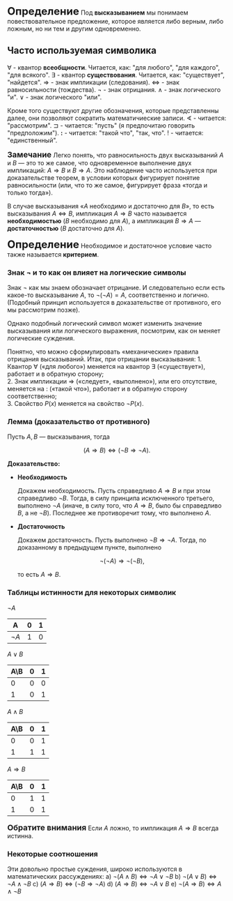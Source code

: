 
<strong><font size = 5>Определение</font></strong>
	Под **высказыванием** мы понимаем повествовательное предложение, которое является либо верным, либо ложным, но ни тем и другим одновременно.

## Часто используемая символика

 $\forall$ - квантор **всеобщности**. Читается, как: "для любого", "для каждого", "для всякого".
 $\exists$ - квантор **существования**. Читается, как: "существует", "найдется".
 $\Rightarrow$ - знак импликации (следования).
 $\Leftrightarrow$ - знак равносильности (тождества).
 $\neg$ - знак отрицания.
 $\wedge$ - знак логического "и".
 $\vee$ - знак логического "или".

Кроме того существуют другие обозначения, которые представленны далее, они позволяют сократить математичиеские записи.
$\sphericalangle$ - читается: "рассмотрим".
$\sqsupset$ - читается: "пусть" (я предпочитаю говорить "предположим").
**:** - читается: "такой что", "так, что".
! - читается: "единственный".

<strong><font size = 4>Замечание</font></strong>
Легко понять, что равносильность двух высказываний $A$ и $B$ — это то же самое, что одновременное выполнение двух импликаций: $A \Rightarrow B$ и $B \Rightarrow A$. Это наблюдение часто используется при доказательстве теорем, в условии которых фигурирует понятие равносильности (или, что то же самое, фигурирует фраза «тогда и только тогда»).

В случае высказывания «$A$ необходимо и достаточно для $B$», то есть высказывания $A \Leftrightarrow B$, импликация $A \Rightarrow B$ часто называется **необходимостью** ($B$ необходимо для $A$), а импликация $B \Rightarrow A$ — **достаточностью** ($B$ достаточно для $A$).

<strong><font size=5>Определение</font></strong>
	Необходимое и достаточное условие часто также называется **критерием**.

### Знак $\neg$ и то как он влияет на логические символы

Знак $\neg$ как мы знаем обозначает отрицание. И следовательно если есть какое-то высказывание $A$, то $\neg(\neg A) = A$, соответственно и логично. (Подобный принцип используется в доказательстве от противного, его мы рассмотрим позже).

Однако подобный логический символ может изменить значение высказывания или логического выражения, посмотрим, как он меняет логические суждения.

Понятно, что можно сформулировать «механические» правила отрицания высказываний. Итак, при отрицании высказывания:
	1. Квантор $\forall$ («для любого») меняется на квантор $\exists$ («существует»), работает и в обратную сторону;<br>
	2. Знак импликации $\Rightarrow$ («следует», «выполнено»), или его отсутствие, меняется на $:$ («такой что»), работает и в обратную сторону соответственно;<br>
	3. Свойство $P(x)$ меняется на свойство $\neg P(x)$.

### Лемма (доказательство от противного)

Пусть $A, B$ — высказывания, тогда

$$ (A \Rightarrow B) \Leftrightarrow (\neg B \Rightarrow \neg A). $$

**Доказательство:**

- **Необходимость**
    
    Докажем необходимость. Пусть справедливо $A \Rightarrow B$ и при этом справедливо $\neg B$. Тогда, в силу принципа исключенного третьего, выполнено $\neg A$ (иначе, в силу того, что $A \Rightarrow B$, было бы справедливо $B$, а не $\neg B$). Последнее же противоречит тому, что выполнено $A.$
    
- **Достаточность**
    
    Докажем достаточность. Пусть выполнено $\neg B \Rightarrow \neg A$. Тогда, по доказанному в предыдущем пункте, выполнено
    
    $$ \neg (\neg A) \Rightarrow \neg (\neg B), $$
    
    то есть $A \Rightarrow B$.


### Таблицы истинности для некоторых символик
$\neg A$

|A|0|1|
|---|---|---|        
|$\neg A$|1|0|

$A \vee B$

|A\B|0|1|
|---|---|---|
|0|0|0|
|1|0|1|

$A \wedge B$

|A\B|0|1|
|---|---|---|
|0|0|1|
|1|1|1|

$A \Rightarrow B$

|A\B|0|1|
|---|---|---|
|0|1|1|
|1|0|1|

<strong><font size = 4>Обратите внимания</font></strong>
	Если $A$ ложно, то импликация $A \Rightarrow B$ всегда истинна.

### Некоторые соотношения
Эти довольно простые суждения, широко используются в математических рассуждениях:
	a) $\neg(A \wedge B) \Leftrightarrow \neg A \vee \neg B$
	b) $\neg(A \vee B) \Leftrightarrow \neg A \wedge \neg B$
	c) $(A \Rightarrow B) \Leftrightarrow (\neg B \Rightarrow \neg A)$
	d) $(A \Rightarrow B) \Leftrightarrow \neg A \vee B$
	e) $\neg(A \Rightarrow B) \Leftrightarrow A \wedge \neg B$
